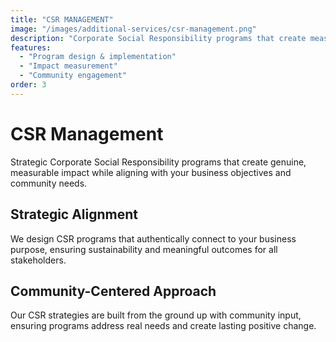 ```yaml
---
title: "CSR MANAGEMENT"
image: "/images/additional-services/csr-management.png"
description: "Corporate Social Responsibility programs that create measurable positive impact in communities."
features:
  - "Program design & implementation"
  - "Impact measurement"
  - "Community engagement"
order: 3
---
```


# CSR Management

Strategic Corporate Social Responsibility programs that create genuine, measurable impact while aligning with your business objectives and community needs.

## Strategic Alignment

We design CSR programs that authentically connect to your business purpose, ensuring sustainability and meaningful outcomes for all stakeholders.

## Community-Centered Approach

Our CSR strategies are built from the ground up with community input, ensuring programs address real needs and create lasting positive change.